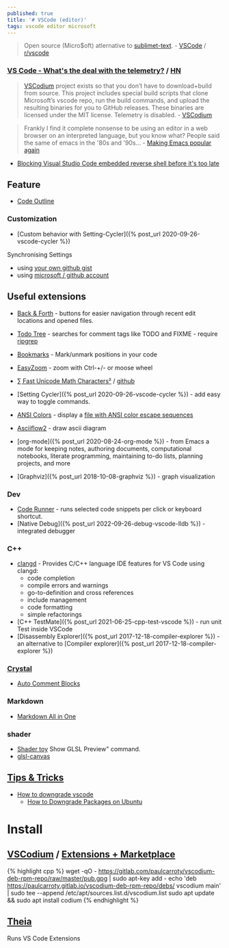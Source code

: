 ```yaml
---
published: true
title: '# VSCode (editor)'
tags: vscode editor microsoft
---
```

> Open source (Micro$oft) atlernative to [sublimet-text](https://alexhuszagh.github.io/2016/switching-to-vscode/). - [VSCode](https://github.com/Microsoft/vscode) / [r/vscode](https://www.reddit.com/r/vscode/)

<link rel="shortcut icon" href="https://code.visualstudio.com/favicon.ico" type="image/x-icon" />

### [VS Code - What's the deal with the telemetry?](https://www.roboleary.net/tools/2022/04/20/vscode-telemetry.html) / [HN](https://news.ycombinator.com/item?id=32563897)

> [VSCodium](https://vscodium.com/) project exists so that you don’t have to download+build from source. This project includes special build scripts that clone Microsoft’s vscode repo, run the build commands, and upload the resulting binaries for you to GitHub releases. These binaries are licensed under the MIT license. Telemetry is disabled. - [VSCodium](https://vscodium.com/)

> Frankly I find it complete nonsense to be using an editor in a web browser on an interpreted language, but you know what? People said the same of emacs in the '80s and '90s... - [Making Emacs popular again](https://lwn.net/Articles/819641/)

- [Blocking Visual Studio Code embedded reverse shell before it's too late ](https://news.ycombinator.com/item?id=37623562)


## Feature

- [Code Outline](https://stackoverflow.com/a/46286837/51386)

### Customization

- [Custom behavior with Setting-Cycler]({% post_url 2020-09-26-vscode-cycler %})

Synchronising Settings
- using [your own github gist](https://marketplace.visualstudio.com/items?itemName=Shan.code-settings-sync)
- using [microsoft / github account](https://code.visualstudio.com/docs/editor/settings-sync)

## Useful extensions
- [Back & Forth](https://marketplace.visualstudio.com/items?itemName=nick-rudenko.back-n-forth) - buttons for easier navigation through recent edit locations and opened files.
- [Todo Tree](https://marketplace.visualstudio.com/items?itemName=Gruntfuggly.todo-tree) - searches for comment tags like TODO and FIXME - require [ripgrep](https://github.com/BurntSushi/ripgrep) 
- [Bookmarks](https://marketplace.visualstudio.com/items?itemName=alefragnani.Bookmarks) - Mark/unmark positions in your code
- [EasyZoom](https://marketplace.visualstudio.com/items?itemName=NabeelValley.easyzoom) - zoom with Ctrl-+/- or moose wheel
- [∑ Fast Unicode Math Characters²](https://marketplace.visualstudio.com/items?itemName=GuidoTapia2.unicode-math-vscode&ssr=false#qna) / [github](https://github.com/gatapia/unicode-math-vscode)
- [Setting Cycler]({% post_url 2020-09-26-vscode-cycler %}) - add easy way to toggle commands.

- [ANSI Colors](https://marketplace.visualstudio.com/items?itemName=iliazeus.vscode-ansi) -  display a [file with ANSI color escape sequences](https://stackoverflow.com/questions/48339982/can-i-display-a-file-with-ansi-color-escape-sequences-in-visual-studio-code)

- [Asciiflow2](https://marketplace.visualstudio.com/items?itemName=zenghongtu.vscode-asciiflow2) - draw ascii diagram 
- [org-mode]({% post_url 2020-08-24-org-mode %}) - from Emacs a mode for keeping notes, authoring documents, computational notebooks, literate programming, maintaining to-do lists, planning projects, and more 
- [Graphviz]({% post_url 2018-10-08-graphviz %}) -  graph visualization

### Dev
- [Code Runner](https://github.com/crystal-lang-tools/vscode-crystal-lang/wiki/Useful-extensions#code-runner) - runs selected code snippets per click or keyboard shortcut.
- [Native Debug]({% post_url 2022-09-26-debug-vscode-lldb %}) - integrated debugger

### C++
- [clangd](https://open-vsx.org/extension/llvm-vs-code-extensions/vscode-clangd) - Provides C/C++ language IDE features for VS Code using clangd:
	- code completion
    - compile errors and warnings
    - go-to-definition and cross references
    - include management
    - code formatting
    - simple refactorings
- [C++ TestMate]({% post_url 2021-06-25-cpp-test-vscode %}) - run unit Test inside VSCode
- [Disassembly Explorer]({% post_url 2017-12-18-compiler-explorer %}) - an alternative to [Compiler explorer]({% post_url 2017-12-18-compiler-explorer %})

### [Crystal](https://github.com/crystal-lang-tools/vscode-crystal-lang/wiki/Useful-extensions)

- [Auto Comment Blocks](https://github.com/crystal-lang-tools/vscode-crystal-lang/wiki/Useful-extensions#auto-comment-blocks)

### Markdown
- [Markdown All in One](https://marketplace.visualstudio.com/items?itemName=yzhang.markdown-all-in-one)

### shader
- [Shader toy](https://marketplace.visualstudio.com/items?itemName=stevensona.shader-toy)
Show GLSL Preview" command.
- [glsl-canvas](https://marketplace.visualstudio.com/items?itemName=circledev.glsl-canvas)


## [Tips & Tricks](https://github.com/Microsoft/vscode-tips-and-tricks)
- [How to downgrade vscode](https://stackoverflow.com/questions/49346733/how-to-downgrade-vscode/49347158#49347158)
	- [How to Downgrade Packages on Ubuntu](https://www.howtogeek.com/117929/how-to-downgrade-packages-on-ubuntu/)
    

# Install

## [VSCodium](https://vscodium.com/) / [Extensions + Marketplace](https://github.com/VSCodium/vscodium/blob/master/DOCS.md#extensions--marketplace)

{% highlight cpp %}
wget -qO - https://gitlab.com/paulcarroty/vscodium-deb-rpm-repo/raw/master/pub.gpg | sudo apt-key add - 
echo 'deb https://paulcarroty.gitlab.io/vscodium-deb-rpm-repo/debs/ vscodium main' | sudo tee --append /etc/apt/sources.list.d/vscodium.list 
sudo apt update && sudo apt install codium 
{% endhighlight %}

## [Theia](https://dev.to/svenefftinge/theia-1-0-finally-a-good-browser-ide-3ok0)
Runs VS Code Extensions
